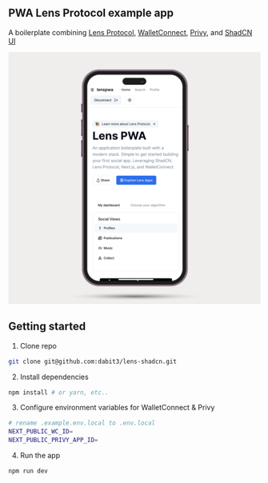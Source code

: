 ## PWA Lens Protocol example app

A boilerplate combining [Lens Protocol](https://www.lens.xyz/), [WalletConnect](https://walletconnect.com/), [Privy](https://www.privy.io/), and [ShadCN UI](https://ui.shadcn.com/)

![Lens PWA Screenshot](header.png)

## Getting started

1. Clone repo

```sh
git clone git@github.com:dabit3/lens-shadcn.git
```

2. Install dependencies

```sh
npm install # or yarn, etc..
```

3. Configure environment variables for WalletConnect & Privy

```sh
# rename .example.env.local to .env.local 
NEXT_PUBLIC_WC_ID=
NEXT_PUBLIC_PRIVY_APP_ID=
```

4. Run the app

```sh
npm run dev
```